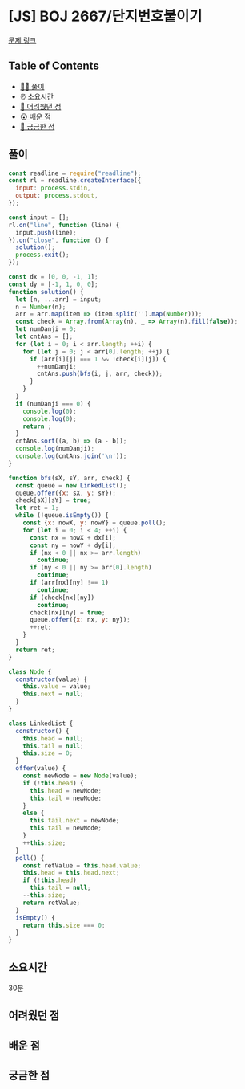 # [JS] BOJ 2667/단지번호붙이기

[문제 링크](https://www.acmicpc.net/problem/2667)

<!-- 제목으로 다음과 같은 내용으로 작성해주세요 ! -->
<!-- 📕 백준 : BOJ 문제번호/문제제목 e.g. BOJ 2577/숫자의 개수 -->
<!-- 📗 프로그래머스 : PRO 문제번호/문제제목 e.g. PRO 120812/최빈값 구하기 -->
<!-- 백준허브를 사용하시면 프로그래머스의 문제번호도 확인하실 수 있습니다 -->

## Table of Contents

- [✍🏻 풀이](#풀이)
- [⏰ 소요시간](#소요시간)
- [🫠 어려웠던 점](#어려웠던-점)
- [😮 배운 점](#배운-점)
- [🤔 궁금한 점](#궁금한-점)

## 풀이

<!-- ```옆에 사용하는 언어를 기입하세요 e.g. javascript, python -->

```javascript
const readline = require("readline");
const rl = readline.createInterface({
  input: process.stdin,
  output: process.stdout,
});

const input = [];
rl.on("line", function (line) {
  input.push(line);
}).on("close", function () {
  solution();
  process.exit();
});

const dx = [0, 0, -1, 1];
const dy = [-1, 1, 0, 0];
function solution() {
  let [n, ...arr] = input;
  n = Number(n);
  arr = arr.map(item => (item.split('').map(Number)));
  const check = Array.from(Array(n), _ => Array(n).fill(false));
  let numDanji = 0;
  let cntAns = [];
  for (let i = 0; i < arr.length; ++i) {
    for (let j = 0; j < arr[0].length; ++j) {
      if (arr[i][j] === 1 && !check[i][j]) {
        ++numDanji;
        cntAns.push(bfs(i, j, arr, check));
      }
    }
  }
  if (numDanji === 0) {
    console.log(0);
    console.log(0);
    return ;
  }
  cntAns.sort((a, b) => (a - b));
  console.log(numDanji);
  console.log(cntAns.join('\n'));
}

function bfs(sX, sY, arr, check) {
  const queue = new LinkedList();
  queue.offer({x: sX, y: sY});
  check[sX][sY] = true;
  let ret = 1;
  while (!queue.isEmpty()) {
    const {x: nowX, y: nowY} = queue.poll();
    for (let i = 0; i < 4; ++i) {
      const nx = nowX + dx[i];
      const ny = nowY + dy[i];
      if (nx < 0 || nx >= arr.length)
        continue;
      if (ny < 0 || ny >= arr[0].length)
        continue;
      if (arr[nx][ny] !== 1)
        continue;
      if (check[nx][ny])
        continue;
      check[nx][ny] = true;
      queue.offer({x: nx, y: ny});
      ++ret;
    }
  }
  return ret;
}

class Node {
  constructor(value) {
    this.value = value;
    this.next = null;
  }
}

class LinkedList {
  constructor() {
    this.head = null;
    this.tail = null;
    this.size = 0;
  }
  offer(value) {
    const newNode = new Node(value);
    if (!this.head) {
      this.head = newNode;
      this.tail = newNode;
    }
    else {
      this.tail.next = newNode;
      this.tail = newNode;
    }
    ++this.size;
  }
  poll() {
    const retValue = this.head.value;
    this.head = this.head.next;
    if (!this.head)
      this.tail = null;
    --this.size;
    return retValue;
  }
  isEmpty() {
    return this.size === 0;
  }
}
```

## 소요시간
30분

## 어려웠던 점

## 배운 점

## 궁금한 점
